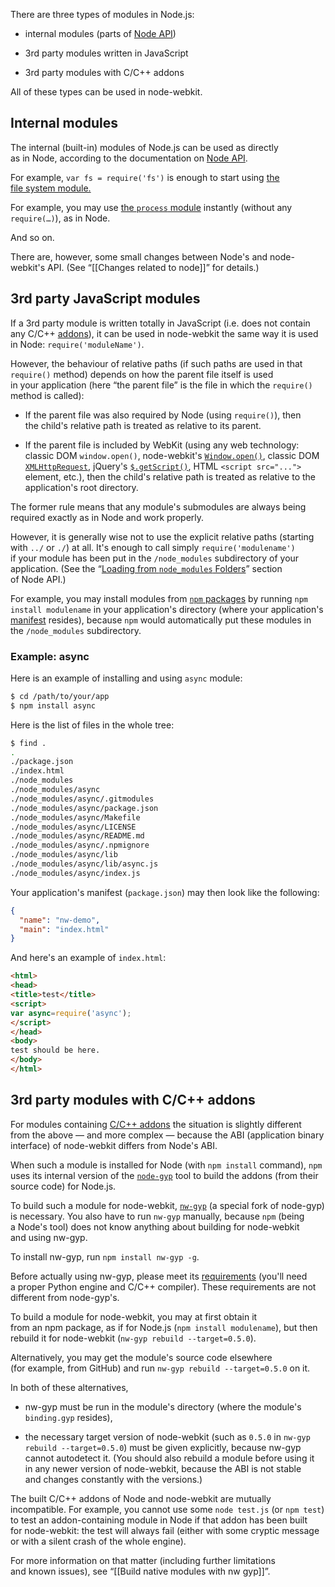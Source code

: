 There are three types of modules in Node.js:

* internal modules (parts of [Node API](http://nodejs.org/docs/latest/api/))

* 3rd party modules written in JavaScript

* 3rd party modules with C/C++ addons

All of these types can be used in node-webkit.

## Internal modules

The internal (built-in) modules of Node.js can be used as directly as in Node, according to the documentation on [Node API](http://nodejs.org/docs/latest/api/).

For example, `var fs = require('fs')` is enough to start using [the file system module.](http://nodejs.org/docs/latest/api/fs.html)

For example, you may use [the `process` module](http://nodejs.org/docs/latest/api/process.html) instantly (without any `require(…)`), as in Node.

And so on.

There are, however, some small changes between Node's and node-webkit's API. (See “[[Changes related to node]]” for details.)

## 3rd party JavaScript modules

If a 3rd party module is written totally in JavaScript (i.e. does not contain any C/C++ [addons](http://nodejs.org/docs/latest/api/addons.html)), it can be used in node-webkit the same way it is used in Node: `require('moduleName')`.

However, the behaviour of relative paths (if such paths are used in that `require()` method) depends on how the parent file itself is used in your application (here “the parent file” is the file in which the `require()` method is called):

* If the parent file was also required by Node (using `require()`), then the child's relative path is treated as relative to its parent.

* If the parent file is included by WebKit (using any web technology: classic DOM `window.open()`, node-webkit's [`Window.open()`](Window#openurl-options), classic DOM [`XMLHttpRequest`](https://developer.mozilla.org/en/docs/DOM/XMLHttpRequest), jQuery's [`$.getScript()`](http://api.jquery.com/jQuery.getScript/), HTML `<script src="...">` element, etc.), then the child's relative path is treated as relative to the application's root directory.

The former rule means that any module's submodules are always being required exactly as in Node and work properly.

However, it is generally wise not to use the explicit relative paths (starting with `../` or `./`) at all. It's enough to call simply `require('modulename')` if your module has been put in the `/node_modules` subdirectory of your application. (See the “[Loading from `node_modules` Folders](http://nodejs.org/docs/latest/api/modules.html#modules_loading_from_node_modules_folders)” section of Node API.)

For example, you may install modules from [`npm` packages](https://npmjs.org/) by running `npm install modulename` in your application's directory (where your application's [manifest](Manifest-format) resides), because `npm` would automatically put these modules in the `/node_modules` subdirectory.

### Example: async
Here is an example of installing and using `async` module:

```bash
$ cd /path/to/your/app
$ npm install async
```

Here is the list of files in the whole tree:

```bash
$ find .
.
./package.json
./index.html
./node_modules
./node_modules/async
./node_modules/async/.gitmodules
./node_modules/async/package.json
./node_modules/async/Makefile
./node_modules/async/LICENSE
./node_modules/async/README.md
./node_modules/async/.npmignore
./node_modules/async/lib
./node_modules/async/lib/async.js
./node_modules/async/index.js
```

Your application's manifest (`package.json`) may then look like the following:
```json
{
  "name": "nw-demo",
  "main": "index.html"
}
```

And here's an example of `index.html`:
```html
<html>
<head>
<title>test</title>
<script>
var async=require('async');
</script>
</head>
<body>
test should be here.
</body>
</html>
```

## 3rd party modules with C/C++ addons

For modules containing [C/C++ addons](http://nodejs.org/docs/latest/api/addons.html) the situation is slightly different from the above — and more complex — because the ABI (application binary interface) of node-webkit differs from Node's ABI.

When such a module is installed for Node (with `npm install` command), `npm` uses its internal version of the [`node-gyp`](https://github.com/TooTallNate/node-gyp) tool to build the addons (from their source code) for Node.js.

To build such a module for node-webkit, [`nw-gyp`](https://github.com/rogerwang/nw-gyp) (a special fork of node-gyp) is necessary. You also have to run `nw-gyp` manually, because `npm` (being a Node's tool) does not know anything about building for node-webkit and using nw-gyp.

To install nw-gyp, run `npm install nw-gyp -g`.

Before actually using nw-gyp, please meet its [requirements](https://github.com/rogerwang/nw-gyp#installation) (you'll need a proper Python engine and C/C++ compiler). These requirements are not different from node-gyp's.

To build a module for node-webkit, you may at first obtain it from an npm package, as if for Node.js (`npm install modulename`), but then rebuild it for node-webkit (`nw-gyp rebuild --target=0.5.0`).

Alternatively, you may get the module's source code elsewhere (for example, from GitHub) and run `nw-gyp rebuild --target=0.5.0` on it.

In both of these alternatives,

* nw-gyp must be run in the module's directory (where the module's `binding.gyp` resides),

* the necessary target version of node-webkit (such as `0.5.0` in `nw-gyp rebuild --target=0.5.0`) must be given explicitly, because nw-gyp cannot autodetect it. (You should also rebuild a module before using it in any newer version of node-webkit, because the ABI is not stable and changes constantly with the versions.)

The built C/C++ addons of Node and node-webkit are mutually incompatible. For example, you cannot use some `node test.js` (or `npm test`) to test an addon-containing module in Node if that addon has been built for node-webkit: the test will always fail (either with some cryptic message or with a silent crash of the whole engine).

For more information on that matter (including further limitations and known issues), see “[[Build native modules with nw gyp]]”.
